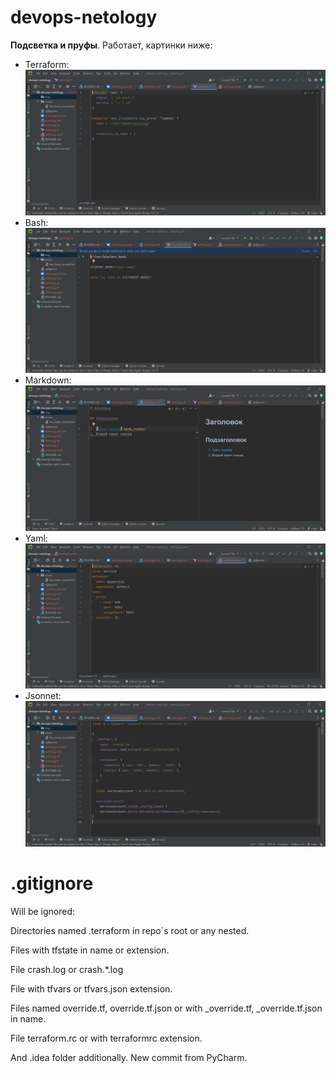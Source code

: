 # devops-netology

**Подсветка и пруфы**. Работает, картинки ниже:

* Terraform: ![Terraform](img/tf.png)
* Bash: ![bahs](img/sh.png)
* Markdown: ![markdown](img/md.png)
* Yaml: ![Yaml](img/yaml.png)
* Jsonnet: ![Jsonnet](img/jsonnet.png)

# .gitignore

Will be ignored:

Directories named .terraform in repo`s root or any nested.

Files with tfstate in name or extension.

File crash.log or crash.*.log

File with tfvars or tfvars.json extension.

Files named override.tf, override.tf.json or with _override.tf, _override.tf.json in name.

File terraform.rc or with terraformrc extension.

And .idea folder additionally. New commit from PyCharm.
